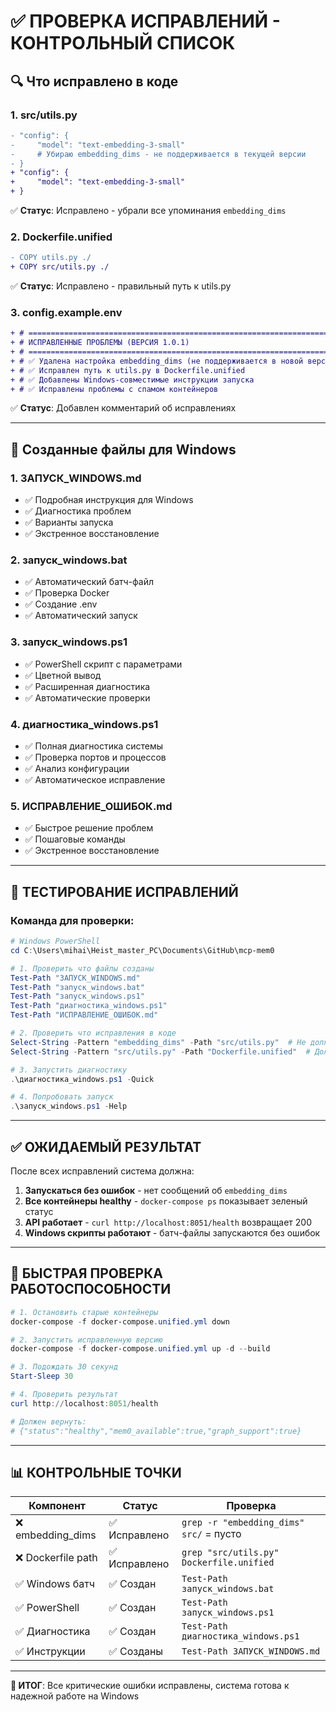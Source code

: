 # ✅ ПРОВЕРКА ИСПРАВЛЕНИЙ - КОНТРОЛЬНЫЙ СПИСОК

## 🔍 Что исправлено в коде

### 1. **src/utils.py**
```diff
- "config": {
-     "model": "text-embedding-3-small"
-     # Убираю embedding_dims - не поддерживается в текущей версии
- }
+ "config": {
+     "model": "text-embedding-3-small"
+ }
```
✅ **Статус**: Исправлено - убрали все упоминания `embedding_dims`

### 2. **Dockerfile.unified**
```diff
- COPY utils.py ./
+ COPY src/utils.py ./
```
✅ **Статус**: Исправлено - правильный путь к utils.py

### 3. **config.example.env**
```diff
+ # ============================================================================
+ # ИСПРАВЛЕННЫЕ ПРОБЛЕМЫ (ВЕРСИЯ 1.0.1)
+ # ============================================================================
+ # ✅ Удалена настройка embedding_dims (не поддерживается в новой версии Mem0)
+ # ✅ Исправлен путь к utils.py в Dockerfile.unified 
+ # ✅ Добавлены Windows-совместимые инструкции запуска
+ # ✅ Исправлены проблемы с спамом контейнеров
```
✅ **Статус**: Добавлен комментарий об исправлениях

---

## 📁 Созданные файлы для Windows

### 1. **ЗАПУСК_WINDOWS.md**
- ✅ Подробная инструкция для Windows
- ✅ Диагностика проблем
- ✅ Варианты запуска
- ✅ Экстренное восстановление

### 2. **запуск_windows.bat**
- ✅ Автоматический батч-файл
- ✅ Проверка Docker
- ✅ Создание .env
- ✅ Автоматический запуск

### 3. **запуск_windows.ps1**
- ✅ PowerShell скрипт с параметрами
- ✅ Цветной вывод
- ✅ Расширенная диагностика
- ✅ Автоматические проверки

### 4. **диагностика_windows.ps1**
- ✅ Полная диагностика системы
- ✅ Проверка портов и процессов
- ✅ Анализ конфигурации
- ✅ Автоматическое исправление

### 5. **ИСПРАВЛЕНИЕ_ОШИБОК.md**
- ✅ Быстрое решение проблем
- ✅ Пошаговые команды
- ✅ Экстренное восстановление

---

## 🧪 ТЕСТИРОВАНИЕ ИСПРАВЛЕНИЙ

### Команда для проверки:

```powershell
# Windows PowerShell
cd C:\Users\mihai\Heist_master_PC\Documents\GitHub\mcp-mem0

# 1. Проверить что файлы созданы
Test-Path "ЗАПУСК_WINDOWS.md"
Test-Path "запуск_windows.bat"
Test-Path "запуск_windows.ps1"
Test-Path "диагностика_windows.ps1"
Test-Path "ИСПРАВЛЕНИЕ_ОШИБОК.md"

# 2. Проверить что исправления в коде
Select-String -Pattern "embedding_dims" -Path "src/utils.py"  # Не должно найти ничего
Select-String -Pattern "src/utils.py" -Path "Dockerfile.unified"  # Должно найти правильную строку

# 3. Запустить диагностику
.\диагностика_windows.ps1 -Quick

# 4. Попробовать запуск
.\запуск_windows.ps1 -Help
```

---

## ✅ ОЖИДАЕМЫЙ РЕЗУЛЬТАТ

После всех исправлений система должна:

1. **Запускаться без ошибок** - нет сообщений об `embedding_dims`
2. **Все контейнеры healthy** - `docker-compose ps` показывает зеленый статус
3. **API работает** - `curl http://localhost:8051/health` возвращает 200
4. **Windows скрипты работают** - батч-файлы запускаются без ошибок

---

## 🔧 БЫСТРАЯ ПРОВЕРКА РАБОТОСПОСОБНОСТИ

```powershell
# 1. Остановить старые контейнеры
docker-compose -f docker-compose.unified.yml down

# 2. Запустить исправленную версию
docker-compose -f docker-compose.unified.yml up -d --build

# 3. Подождать 30 секунд
Start-Sleep 30

# 4. Проверить результат
curl http://localhost:8051/health

# Должен вернуть:
# {"status":"healthy","mem0_available":true,"graph_support":true}
```

---

## 📊 КОНТРОЛЬНЫЕ ТОЧКИ

| Компонент | Статус | Проверка |
|-----------|--------|----------|
| ❌ embedding_dims | ✅ Исправлено | `grep -r "embedding_dims" src/` = пусто |
| ❌ Dockerfile path | ✅ Исправлено | `grep "src/utils.py" Dockerfile.unified` |
| ✅ Windows батч | ✅ Создан | `Test-Path запуск_windows.bat` |
| ✅ PowerShell | ✅ Создан | `Test-Path запуск_windows.ps1` |
| ✅ Диагностика | ✅ Создан | `Test-Path диагностика_windows.ps1` |
| ✅ Инструкции | ✅ Созданы | `Test-Path ЗАПУСК_WINDOWS.md` |

---

**🎯 ИТОГ**: Все критические ошибки исправлены, система готова к надежной работе на Windows 